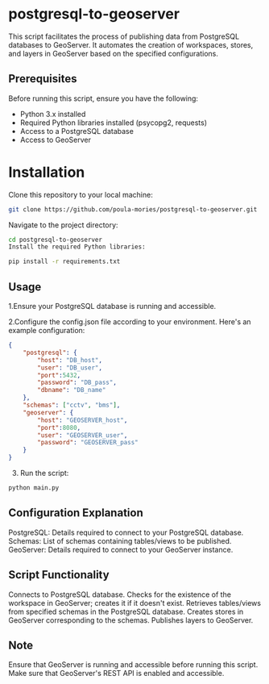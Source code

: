 # postgresql-to-geoserver
This script facilitates the process of publishing data from PostgreSQL databases to GeoServer. It automates the creation of workspaces, stores, and layers in GeoServer based on the specified configurations.

## Prerequisites
Before running this script, ensure you have the following:

* Python 3.x installed
* Required Python libraries installed (psycopg2, requests)
* Access to a PostgreSQL database
* Access to GeoServer

# Installation
Clone this repository to your local machine:

```bash
git clone https://github.com/poula-mories/postgresql-to-geoserver.git
```

Navigate to the project directory:

```bash
cd postgresql-to-geoserver
Install the required Python libraries:
```

```bash
pip install -r requirements.txt
```

## Usage
1.Ensure your PostgreSQL database is running and accessible.

2.Configure the config.json file according to your environment. Here's an example configuration:
```json
{
    "postgresql": {
        "host": "DB_host",
        "user": "DB_user",
        "port":5432,
        "password": "DB_pass",
        "dbname": "DB_name"
    },
    "schemas": ["cctv", "bms"],
    "geoserver": {
        "host": "GEOSERVER_host",
        "port":8080,
        "user": "GEOSERVER_user",
        "password": "GEOSERVER_pass"
    }
}

```
3. Run the script:

```bash
python main.py
```

## Configuration Explanation
PostgreSQL: Details required to connect to your PostgreSQL database.
Schemas: List of schemas containing tables/views to be published.
GeoServer: Details required to connect to your GeoServer instance.

## Script Functionality
Connects to PostgreSQL database.
Checks for the existence of the workspace in GeoServer; creates it if it doesn't exist.
Retrieves tables/views from specified schemas in the PostgreSQL database.
Creates stores in GeoServer corresponding to the schemas.
Publishes layers to GeoServer.

## Note
Ensure that GeoServer is running and accessible before running this script.
Make sure that GeoServer's REST API is enabled and accessible.

